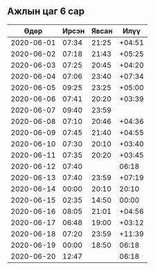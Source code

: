 ## Ажлын цаг 6 сар

| Өдөр       | Ирсэн | Явсан | Илүү   |
| ---------- | ----- | ----- | ------ |
| 2020-06-01 | 07:34 | 21:25 | +04:51 |
| 2020-06-02 | 07:18 | 21:43 | +05:25 |
| 2020-06-03 | 07:25 | 20:45 | +04:20 |
| 2020-06-04 | 07:06 | 23:40 | +07:34 |
| 2020-06-05 | 09:25 | 23:25 | +05:00 |
| 2020-06-06 | 07:41 | 20:20 | +03:39 |
| 2020-06-07 | 09:40 | 23:59 |   | - 17:20 - 20:00 /Байр үзэхээр явсан/ |
| 2020-06-08 | 07:10 | 20:46 | +04:36 |
| 2020-06-09 | 07:45 | 21:40 | +04:55 |
| 2020-06-10 | 07:30 | 20:10 | +03:40  |
| 2020-06-11 | 07:35 | 20:20 | +03:45  |
| 2020-06-12 | 07:40 |       | 06:18  |
| 2020-06-13 | 07:40 | 23:59 | +07:19 | - 17:30 - 22:00 /Зааланд тоглосон/ |
| 2020-06-14 | 00:00 | 20:10 | 20:10  |
| 2020-06-15 | 02:35 | 14:50 | 00:00  |
| 2020-06-16 | 08:05 | 21:01 | +04:56 |
| 2020-06-17 | 06:48 | 19:00 | +03:12  |
| 2020-06-18 | 07:20 | 23:59 | +11:39  |
| 2020-06-19 | 00:00 | 18:50 | 06:18  |
| 2020-06-20 | 12:47 |       | 06:18  |
